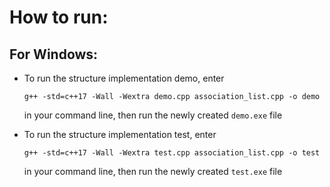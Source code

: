 # How to run:
## For Windows:
* To run the structure implementation demo, enter
  
  `g++ -std=c++17 -Wall -Wextra demo.cpp association_list.cpp -o demo`
  
  in your command line, then run the newly created `demo.exe` file
* To run the structure implementation test, enter
  
  `g++ -std=c++17 -Wall -Wextra test.cpp association_list.cpp -o test`
  
  in your command line, then run the newly created `test.exe` file

